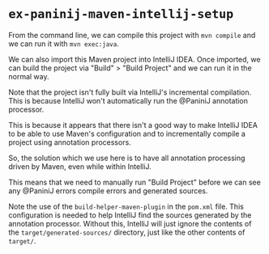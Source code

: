 # `ex-paninij-maven-intellij-setup`

From the command line, we can compile this project with `mvn compile` and we
can run it with `mvn exec:java`.

We can also import this Maven project into IntelliJ IDEA. Once imported, we can
build the project via "Build" > "Build Project" and we can run it in the normal
way.

Note that the project isn't fully built via IntelliJ's incremental compilation.
This is because IntelliJ won't automatically run the @PaniniJ annotation
processor.

This is because it appears that there isn't a good way to make IntelliJ IDEA
to be able to use Maven's configuration and to incrementally compile a project
using annotation processors.

So, the solution which we use here is to have all annotation processing driven
by Maven, even while within IntelliJ.

This means that we need to manually run "Build Project" before we can see any
@PaniniJ errors compile errors and generated sources.

Note the use of the `build-helper-maven-plugin` in the `pom.xml` file. This
configuration is needed to help IntelliJ find the sources generated by the
annotation processor. Without this, IntelliJ will just ignore the contents of
the `target/generated-sources/` directory, just like the other contents of
`target/`.
